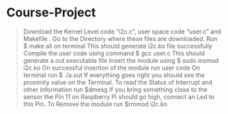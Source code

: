 # Course-Project
> Download the Kernel Level code “i2c.c”, user space code “user.c” and Makefile .
> Go to the Directory where these files are downloaded.
> Run $ make all on terminal
> This should generate i2c.ko file successfully
> Compile the user code using command $ gcc user.c
> This should generate a.out executable file
> Insert the module using $ sudo insmod i2c.ko
> On successful insertion of the module run user code
> On terminal run $ ./a.out
> If everything goes right you should see the proximity value on the Terminal.
> To read the Status of Interrupt and other information run $dmesg
> If you bring something close to the sensor the Pin 11 on Raspberry Pi should go high, connect an Led to this Pin.
> To Remove the module run $rmmod i2c.ko  

